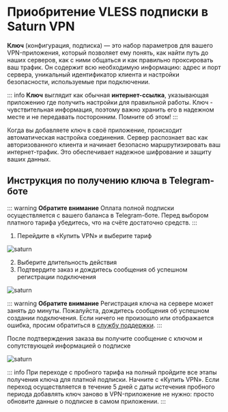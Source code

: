# Приобритение VLESS подписки в Saturn VPN

**Ключ** (конфигурация, подписка) — это набор параметров для вашего VPN-приложения, который позволяет ему понять, как найти путь до наших серверов, как с ними общаться и как правильно проксировать ваш трафик. Он содержит всю необходимую информацию: адрес и порт сервера, уникальный идентификатор клиента и настройки безопасности, используемые при подключении.

::: info **Ключ** выглядит как обычная **интернет-ссылка**, указывающая приложению где получить настройки для правильной работы. Ключ - чувствительная информация, поэтому важно хранить его в надежном месте и не передавать посторонним. Помните об этом!
:::

Когда вы добавляете ключ в своё приложение, происходит автоматическая настройка соединения. Сервер распознает вас как авторизованного клиента и начинает безопасно маршрутизировать ваш интернет-трафик. Это обеспечивает надежное шифрование и защиту ваших данных.

## Инструкция по получению ключа в Telegram-боте

::: warning **Обратите внимание**
Оплата полной подписки осуществляется с вашего баланса в Telegram-боте. Перед выбором платного тарифа убедитесь, что на счёте достаточно средств.
:::

1. Перейдите в «Купить VPN» и выберите тариф

![saturn](/buy-1.webp)

2. Выберите длительность действия
3. Подтвердите заказ и дождитесь сообщения об успешном регистрации подключения

![saturn](/buy-2.webp)

::: warning **Обратите внимание**
Регистрация ключа на сервере может занять до минуты. Пожалуйста, дождитесь сообщения об успешном создании подключения. Если ничего не произошло или отображается ошибка, просим обратиться в [службу поддержки](https://t.me/SaturnVPN_Support).
:::

После подтверждения заказа вы получите сообщение с ключом и сопутствующей информацией о подписке

![saturn](/buy-3.webp)

::: info При переходе с пробного тарифа на полный пройдите все этапы получения ключа для платной подписки. Начните с «Купить VPN».
Если переход осуществляется в течение 5 дней с даты истечения пробного периода добавлять ключ заново в VPN-приложение не нужно: просто обновите данные о подписке в самом приложении.
:::